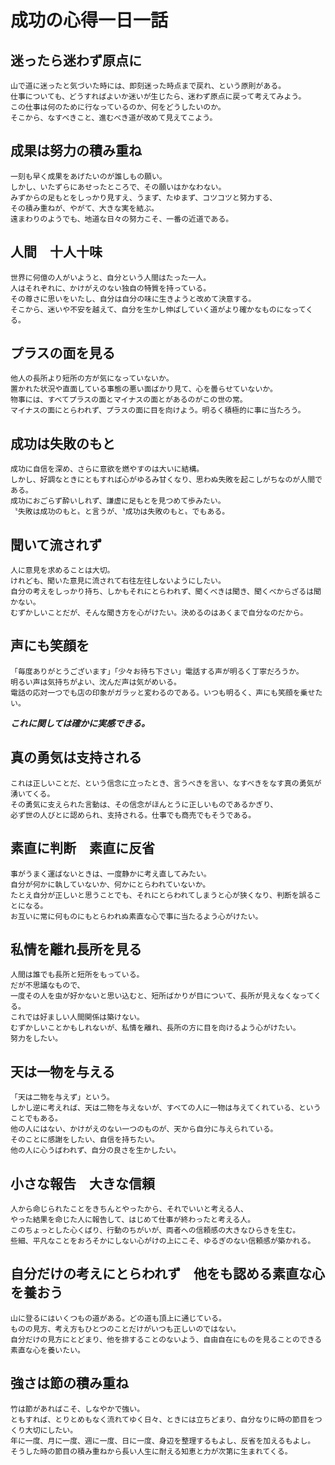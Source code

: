 # 成功の心得一日一話

## 迷ったら迷わず原点に
```
山で道に迷ったと気づいた時には、即刻迷った時点まで戻れ、という原則がある。  
仕事についても、どうすればよいか迷いが生じたら、迷わず原点に戻って考えてみよう。  
この仕事は何のために行なっているのか、何をどうしたいのか。  
そこから、なすべきこと、進むべき道が改めて見えてこよう。
```
## 成果は努力の積み重ね
```
一刻も早く成果をあげたいのが誰しもの願い。  
しかし、いたずらにあせったところで、その願いはかなわない。  
みずからの足もとをしっかり見すえ、うまず、たゆまず、コツコツと努力する、  
その積み重ねが、やがて、大きな実を結ぶ。  
遠まわりのようでも、地道な日々の努力こそ、一番の近道である。
```

## 人間　十人十味
```
世界に何億の人がいようと、自分という人間はたった一人。  
人はそれぞれに、かけがえのない独自の特質を持っている。  
その尊さに思いをいたし、自分は自分の味に生きようと改めて決意する。  
そこから、迷いや不安を越えて、自分を生かし伸ばしていく道がより確かなものになってくる。
```

## プラスの面を見る
```
他人の長所より短所の方が気になっていないか。  
置かれた状況や直面している事態の悪い面ばかり見て、心を曇らせていないか。  
物事には、すべてプラスの面とマイナスの面とがあるのがこの世の常。  
マイナスの面にとらわれず、プラスの面に目を向けよう。明るく積極的に事に当たろう。
```

## 成功は失敗のもと
```
成功に自信を深め、さらに意欲を燃やすのは大いに結構。  
しかし、好調なときにともすれば心がゆるみ甘くなり、思わぬ失敗を起こしがちなのが人間である。  
成功におごらず酔いしれず、謙虚に足もとを見つめて歩みたい。  
〝失敗は成功のもと〟と言うが、〝成功は失敗のもと〟でもある。
```
## 聞いて流されず
```
人に意見を求めることは大切。  
けれども、聞いた意見に流されて右往左往しないようにしたい。  
自分の考えをしっかり持ち、しかもそれにとらわれず、聞くべきは聞き、聞くべからざるは聞かない。  
むずかしいことだが、そんな聞き方を心がけたい。決めるのはあくまで自分なのだから。
```
## 声にも笑顔を
```
「毎度ありがとうございます」「少々お待ち下さい」電話する声が明るく丁寧だろうか。  
明るい声は気持ちがよい、沈んだ声は気がめいる。  
電話の応対一つでも店の印象がガラッと変わるのである。いつも明るく、声にも笑顔を乗せたい。
```
***これに関しては確かに実感できる。***

## 真の勇気は支持される

```
これは正しいことだ、という信念に立ったとき、言うべきを言い、なすべきをなす真の勇気が湧いてくる。  
その勇気に支えられた言動は、その信念がほんとうに正しいものであるかぎり、  
必ず世の人びとに認められ、支持される。仕事でも商売でもそうである。
```

## 素直に判断　素直に反省

```
事がうまく運ばないときは、一度静かに考え直してみたい。  
自分が何かに執していないか、何かにとらわれていないか。  
たとえ自分が正しいと思うことでも、それにとらわれてしまうと心が狭くなり、判断を誤ることになる。  
お互いに常に何ものにもとらわれぬ素直な心で事に当たるよう心がけたい。
```

## 私情を離れ長所を見る

```
人間は誰でも長所と短所をもっている。  
だが不思議なもので、  
一度その人を虫が好かないと思い込むと、短所ばかりが目について、長所が見えなくなってくる。  
これでは好ましい人間関係は築けない。  
むずかしいことかもしれないが、私情を離れ、長所の方に目を向けるよう心がけたい。  
努力をしたい。
```

## 天は一物を与える

```
「天は二物を与えず」という。  
しかし逆に考えれば、天は二物を与えないが、すべての人に一物は与えてくれている、ということでもある。  
他の人にはない、かけがえのない一つのものが、天から自分に与えられている。  
そのことに感謝をしたい、自信を持ちたい。  
他の人に心うばわれず、自分の良さを生かしたい。
```

## 小さな報告　大きな信頼
```
人から命じられたことをきちんとやったから、それでいいと考える人、  
やった結果を命じた人に報告して、はじめて仕事が終わったと考える人。  
このちょっとした心くばり、行動のちがいが、両者への信頼感の大きなひらきを生む。  
些細、平凡なことをおろそかにしない心がけの上にこそ、ゆるぎのない信頼感が築かれる。
```

## 自分だけの考えにとらわれず　他をも認める素直な心を養おう
```
山に登るにはいくつもの道がある。どの道も頂上に通じている。  
ものの見方、考え方もひとつのことだけがいつも正しいのではない。  
自分だけの見方にとどまり、他を排することのないよう、自由自在にものを見ることのできる素直な心を養いたい。
```

## 強さは節の積み重ね
```
竹は節があればこそ、しなやかで強い。  
ともすれば、とりとめもなく流れてゆく日々、ときには立ちどまり、自分なりに時の節目をつくり大切にしたい。  
年に一度、月に一度、週に一度、日に一度、身辺を整理するもよし、反省を加えるもよし。  
そうした時の節目の積み重ねから長い人生に耐える知恵と力が次第に生まれてくる。
```